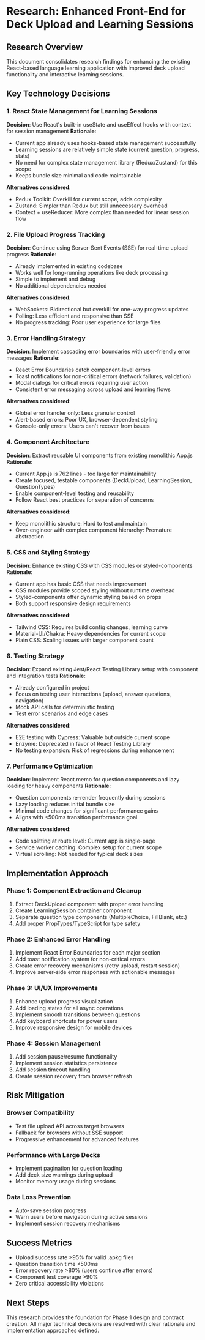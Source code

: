 # Research: Enhanced Front-End for Deck Upload and Learning Sessions

## Research Overview
This document consolidates research findings for enhancing the existing React-based language learning application with improved deck upload functionality and interactive learning sessions.

## Key Technology Decisions

### 1. React State Management for Learning Sessions
**Decision**: Use React's built-in useState and useEffect hooks with context for session management
**Rationale**:
- Current app already uses hooks-based state management successfully
- Learning sessions are relatively simple state (current question, progress, stats)
- No need for complex state management library (Redux/Zustand) for this scope
- Keeps bundle size minimal and code maintainable

**Alternatives considered**:
- Redux Toolkit: Overkill for current scope, adds complexity
- Zustand: Simpler than Redux but still unnecessary overhead
- Context + useReducer: More complex than needed for linear session flow

### 2. File Upload Progress Tracking
**Decision**: Continue using Server-Sent Events (SSE) for real-time upload progress
**Rationale**:
- Already implemented in existing codebase
- Works well for long-running operations like deck processing
- Simple to implement and debug
- No additional dependencies needed

**Alternatives considered**:
- WebSockets: Bidirectional but overkill for one-way progress updates
- Polling: Less efficient and responsive than SSE
- No progress tracking: Poor user experience for large files

### 3. Error Handling Strategy
**Decision**: Implement cascading error boundaries with user-friendly error messages
**Rationale**:
- React Error Boundaries catch component-level errors
- Toast notifications for non-critical errors (network failures, validation)
- Modal dialogs for critical errors requiring user action
- Consistent error messaging across upload and learning flows

**Alternatives considered**:
- Global error handler only: Less granular control
- Alert-based errors: Poor UX, browser-dependent styling
- Console-only errors: Users can't recover from issues

### 4. Component Architecture
**Decision**: Extract reusable UI components from existing monolithic App.js
**Rationale**:
- Current App.js is 762 lines - too large for maintainability
- Create focused, testable components (DeckUpload, LearningSession, QuestionTypes)
- Enable component-level testing and reusability
- Follow React best practices for separation of concerns

**Alternatives considered**:
- Keep monolithic structure: Hard to test and maintain
- Over-engineer with complex component hierarchy: Premature abstraction

### 5. CSS and Styling Strategy
**Decision**: Enhance existing CSS with CSS modules or styled-components
**Rationale**:
- Current app has basic CSS that needs improvement
- CSS modules provide scoped styling without runtime overhead
- Styled-components offer dynamic styling based on props
- Both support responsive design requirements

**Alternatives considered**:
- Tailwind CSS: Requires build config changes, learning curve
- Material-UI/Chakra: Heavy dependencies for current scope
- Plain CSS: Scaling issues with larger component count

### 6. Testing Strategy
**Decision**: Expand existing Jest/React Testing Library setup with component and integration tests
**Rationale**:
- Already configured in project
- Focus on testing user interactions (upload, answer questions, navigation)
- Mock API calls for deterministic testing
- Test error scenarios and edge cases

**Alternatives considered**:
- E2E testing with Cypress: Valuable but outside current scope
- Enzyme: Deprecated in favor of React Testing Library
- No testing expansion: Risk of regressions during enhancement

### 7. Performance Optimization
**Decision**: Implement React.memo for question components and lazy loading for heavy components
**Rationale**:
- Question components re-render frequently during sessions
- Lazy loading reduces initial bundle size
- Minimal code changes for significant performance gains
- Aligns with <500ms transition performance goal

**Alternatives considered**:
- Code splitting at route level: Current app is single-page
- Service worker caching: Complex setup for current scope
- Virtual scrolling: Not needed for typical deck sizes

## Implementation Approach

### Phase 1: Component Extraction and Cleanup
1. Extract DeckUpload component with proper error handling
2. Create LearningSession container component
3. Separate question type components (MultipleChoice, FillBlank, etc.)
4. Add proper PropTypes/TypeScript for type safety

### Phase 2: Enhanced Error Handling
1. Implement React Error Boundaries for each major section
2. Add toast notification system for non-critical errors
3. Create error recovery mechanisms (retry upload, restart session)
4. Improve server-side error responses with actionable messages

### Phase 3: UI/UX Improvements
1. Enhance upload progress visualization
2. Add loading states for all async operations
3. Implement smooth transitions between questions
4. Add keyboard shortcuts for power users
5. Improve responsive design for mobile devices

### Phase 4: Session Management
1. Add session pause/resume functionality
2. Implement session statistics persistence
3. Add session timeout handling
4. Create session recovery from browser refresh

## Risk Mitigation

### Browser Compatibility
- Test file upload API across target browsers
- Fallback for browsers without SSE support
- Progressive enhancement for advanced features

### Performance with Large Decks
- Implement pagination for question loading
- Add deck size warnings during upload
- Monitor memory usage during sessions

### Data Loss Prevention
- Auto-save session progress
- Warn users before navigation during active sessions
- Implement session recovery mechanisms

## Success Metrics
- Upload success rate >95% for valid .apkg files
- Question transition time <500ms
- Error recovery rate >80% (users continue after errors)
- Component test coverage >90%
- Zero critical accessibility violations

## Next Steps
This research provides the foundation for Phase 1 design and contract creation. All major technical decisions are resolved with clear rationale and implementation approaches defined.